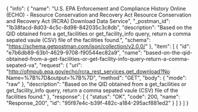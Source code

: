 {
  "info": {
    "name": "U.S. EPA Enforcement and Compliance History Online (ECHO) - Resource Conservation and Recovery Act  Resource Conservation and Recovery Act (RCRA) Download Data Service",
    "_postman_id": "1b38facd-8d03-4c5c-8d98-842035c3c8db",
    "description": "Based on the QID obtained from a get_facilities or get_facility_info query, return a comma sepated vaule (CSV) file of the facilities found.",
    "schema": "https://schema.getpostman.com/json/collection/v2.0.0/"
  },
  "item": [
    {
      "id": "e7b6db89-63b1-4629-9708-f90544ec82a9",
      "name": "based-on-the-qid-obtained-from-a-get-facilities-or-get-facility-info-query-return-a-comma-sepated-va",
      "request": {
        "url": "http://ofmpub.epa.gov/echo/rcra_rest_services.get_download?No Name=%7B%7D&output=%7B%7D",
        "method": "GET",
        "body": {
          "mode": "raw"
        },
        "description": "Based on the QID obtained from a get_facilities or get_facility_info query, return a comma sepated vaule (CSV) file of the facilities found."
      },
      "response": [
        {
          "status": "OK",
          "code": 200,
          "name": "Response_200",
          "id": "95f87e4c-b39f-482c-a184-295acf881ed2"
        }
      ]
    }
  ]
}